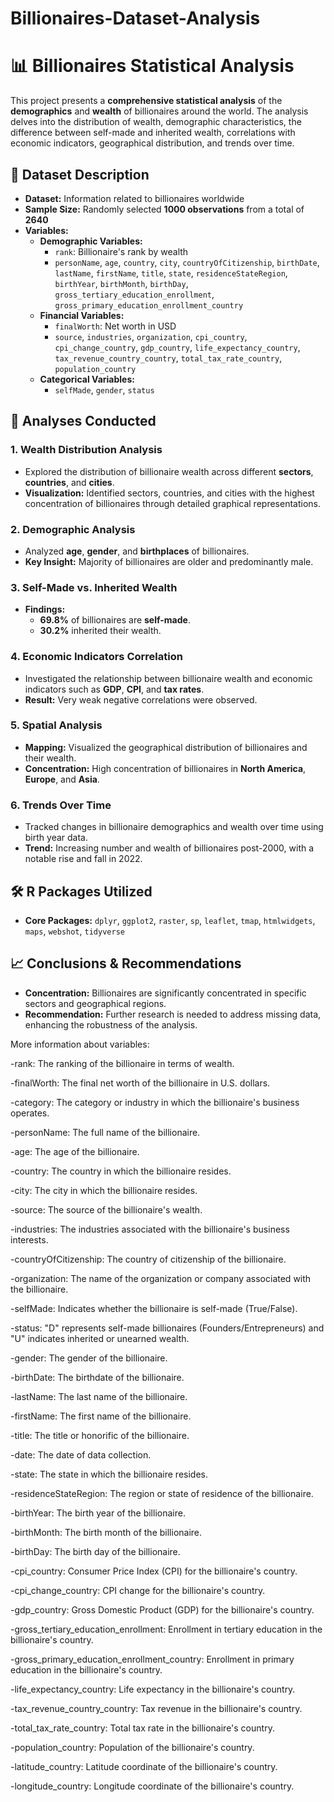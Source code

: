 # Billionaires-Dataset-Analysis
# 📊 Billionaires Statistical Analysis

This project presents a **comprehensive statistical analysis** of the **demographics** and **wealth** of billionaires around the world. The analysis delves into the distribution of wealth, demographic characteristics, the difference between self-made and inherited wealth, correlations with economic indicators, geographical distribution, and trends over time.

## 📁 Dataset Description

- **Dataset:** Information related to billionaires worldwide
- **Sample Size:** Randomly selected **1000 observations** from a total of **2640**
- **Variables:** 
  - **Demographic Variables:**
    - `rank`: Billionaire's rank by wealth
    - `personName`, `age`, `country`, `city`, `countryOfCitizenship`, `birthDate`, `lastName`, `firstName`, `title`, `state`, `residenceStateRegion`, `birthYear`, `birthMonth`, `birthDay`, `gross_tertiary_education_enrollment`, `gross_primary_education_enrollment_country`
  - **Financial Variables:**
    - `finalWorth`: Net worth in USD
    - `source`, `industries`, `organization`, `cpi_country`, `cpi_change_country`, `gdp_country`, `life_expectancy_country`, `tax_revenue_country_country`, `total_tax_rate_country`, `population_country`
  - **Categorical Variables:**
    - `selfMade`, `gender`, `status`

## 🧠 Analyses Conducted

### 1. Wealth Distribution Analysis
- Explored the distribution of billionaire wealth across different **sectors**, **countries**, and **cities**.
- **Visualization:** Identified sectors, countries, and cities with the highest concentration of billionaires through detailed graphical representations.

### 2. Demographic Analysis
- Analyzed **age**, **gender**, and **birthplaces** of billionaires.
- **Key Insight:** Majority of billionaires are older and predominantly male.

### 3. Self-Made vs. Inherited Wealth
- **Findings:** 
  - **69.8%** of billionaires are **self-made**.
  - **30.2%** inherited their wealth.

### 4. Economic Indicators Correlation
- Investigated the relationship between billionaire wealth and economic indicators such as **GDP**, **CPI**, and **tax rates**.
- **Result:** Very weak negative correlations were observed.

### 5. Spatial Analysis
- **Mapping:** Visualized the geographical distribution of billionaires and their wealth.
- **Concentration:** High concentration of billionaires in **North America**, **Europe**, and **Asia**.

### 6. Trends Over Time
- Tracked changes in billionaire demographics and wealth over time using birth year data.
- **Trend:** Increasing number and wealth of billionaires post-2000, with a notable rise and fall in 2022.

## 🛠️ R Packages Utilized

- **Core Packages:** `dplyr`, `ggplot2`, `raster`, `sp`, `leaflet`, `tmap`, `htmlwidgets`, `maps`, `webshot`, `tidyverse`

## 📈 Conclusions & Recommendations

- **Concentration:** Billionaires are significantly concentrated in specific sectors and geographical regions.
- **Recommendation:** Further research is needed to address missing data, enhancing the robustness of the analysis.

More information about variables:

-rank: The ranking of the billionaire in terms of wealth.

-finalWorth: The final net worth of the billionaire in U.S. dollars.

-category: The category or industry in which the billionaire's business operates.

-personName: The full name of the billionaire.

-age: The age of the billionaire.

-country: The country in which the billionaire resides.

-city: The city in which the billionaire resides.

-source: The source of the billionaire's wealth.

-industries: The industries associated with the billionaire's business interests.

-countryOfCitizenship: The country of citizenship of the billionaire.

-organization: The name of the organization or company associated with the billionaire.

-selfMade: Indicates whether the billionaire is self-made (True/False).

-status: "D" represents self-made billionaires (Founders/Entrepreneurs) and "U" indicates inherited or unearned wealth.

-gender: The gender of the billionaire.

-birthDate: The birthdate of the billionaire.

-lastName: The last name of the billionaire.

-firstName: The first name of the billionaire.

-title: The title or honorific of the billionaire.

-date: The date of data collection.

-state: The state in which the billionaire resides.

-residenceStateRegion: The region or state of residence of the billionaire.

-birthYear: The birth year of the billionaire.

-birthMonth: The birth month of the billionaire.

-birthDay: The birth day of the billionaire.

-cpi_country: Consumer Price Index (CPI) for the billionaire's country.

-cpi_change_country: CPI change for the billionaire's country.

-gdp_country: Gross Domestic Product (GDP) for the billionaire's country.

-gross_tertiary_education_enrollment: Enrollment in tertiary education in the billionaire's country.

-gross_primary_education_enrollment_country: Enrollment in primary education in the billionaire's country.

-life_expectancy_country: Life expectancy in the billionaire's country.

-tax_revenue_country_country: Tax revenue in the billionaire's country.

-total_tax_rate_country: Total tax rate in the billionaire's country.

-population_country: Population of the billionaire's country.

-latitude_country: Latitude coordinate of the billionaire's country.

-longitude_country: Longitude coordinate of the billionaire's country.
